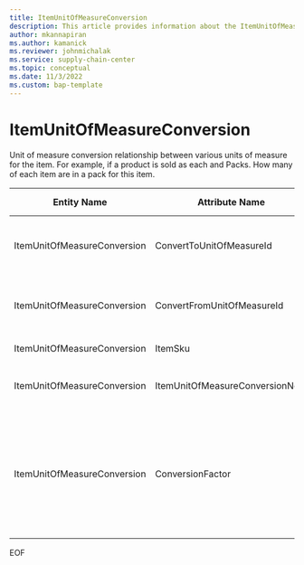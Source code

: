 ```yaml
---
title: ItemUnitOfMeasureConversion
description: This article provides information about the ItemUnitOfMeasureConversion entity.
author: mkannapiran
ms.author: kamanick
ms.reviewer: johnmichalak
ms.service: supply-chain-center
ms.topic: conceptual
ms.date: 11/3/2022
ms.custom: bap-template
---
```


# ItemUnitOfMeasureConversion

Unit of measure conversion relationship between various units of measure for the item. For example, if a product is sold as each and Packs. How many of each item are in a pack for this item.

| **Entity Name** | **Attribute Name** | **IsPrimaryKey** | **Data Type** | **Data Length** | **Description** |
| --- | --- | --- | --- | --- | --- |
| ItemUnitOfMeasureConversion | ConvertToUnitOfMeasureId | yes | string | 36 | Unit of measure Id to which conversion is required. |
| ItemUnitOfMeasureConversion | ConvertFromUnitOfMeasureId | yes | string | 36 | Unit of measure Id from which conversion is required. |
| ItemUnitOfMeasureConversion | ItemSku | yes | string | 36 | Unique Id of the item. |
| ItemUnitOfMeasureConversion | ItemUnitOfMeasureConversionNote | no | string | 36 | Note for item unit of measure conversion. |
| ItemUnitOfMeasureConversion | ConversionFactor | no | string | 36 | Conversion factor for unit of measure Id between from and to unit of measure. This value is a number. |

EOF